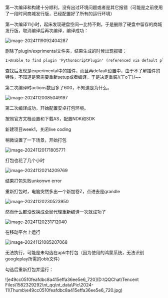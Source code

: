 第一次编译和构建十分顺利，没有出过环境问题或者是其它报错（可能是之前使用了一段时间商城发行版，已经配置好了所有的运行环境）

第一次编译11小时，起床发现硬盘空间一比特不剩，于是删除了硬盘中留存的商城发行版，取消编译后再次编译，编译成功：

![image-20241119092404287](C:\Users\86158\AppData\Roaming\Typora\typora-user-images\image-20241119092404287.png)

删除了plugin/exprimental文件夹，结果生成的时候出现报错：

```txt
1>Unable to find plugin 'PythonScriptPlugin' (referenced via default plugins -> AnimationData.uplugin -> ControlRig.uplugin). Install it and try again, or remove it from the required plugin list.
```

查找后发现是experimental中的插件，而且再default设置中，由于不了解插件的特性，不知道是否需要重新setup或者编译，于是决定重装/(ㄒoㄒ)/~~

第二次编译时actions数目多了600，不知道是为什么。

![image-20241120085049197](C:\Users\86158\AppData\Roaming\Typora\typora-user-images\image-20241120085049197.png)

第二次编译成功，开始配置安卓打包环境。

按照官方文档设置和下载AS，配置NDK和SDK

新建项目week1，关闭live coding

稍微设置了一下场景，开始打包

![image-20241120171805771](C:\Users\86158\AppData\Roaming\Typora\typora-user-images\image-20241120171805771.png)

打包也花了几个小时

![image-20241120214209769](C:\Users\86158\AppData\Roaming\Typora\typora-user-images\image-20241120214209769.png)

结果打包失败unkonwn error

重新打包时，电脑突然多出一个新加卷Z，点进去是grandle

![image-20241120230523950](C:\Users\86158\AppData\Roaming\Typora\typora-user-images\image-20241120230523950.png)

然而什么都没改换成全局代理重新编译一次就成功了

![image-20241120231712040](C:\Users\86158\AppData\Roaming\Typora\typora-user-images\image-20241120231712040.png)

在移动平台上运行

![image-20241121085207068](C:\Users\86158\AppData\Roaming\Typora\typora-user-images\image-20241121085207068.png)

无法执行，可能是未勾选在apk中打包（因为使用的鸿蒙系统，无法识别googleplay所需的obb文件）

勾选后重新打包并运行：

![e49cc0510feafdbc8a415effa36ee5e6_720](D:\QQChat\Tencent Files\1582329292\nt_qq\nt_data\Pic\2024-11\Thumb\e49cc0510feafdbc8a415effa36ee5e6_720.jpg)